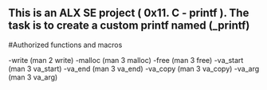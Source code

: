 ## This is an ALX SE project ( 0x11. C - printf ). The task is to create a custom printf named (_printf)

#Authorized functions and macros

-write (man 2 write)
-malloc (man 3 malloc)
-free (man 3 free)
-va_start (man 3 va_start)
-va_end (man 3 va_end)
-va_copy (man 3 va_copy)
-va_arg (man 3 va_arg)
